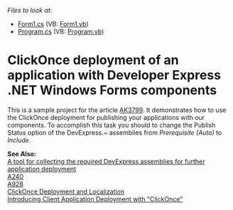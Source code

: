 <!-- default file list -->
*Files to look at*:

* [Form1.cs](./CS/Form1.cs) (VB: [Form1.vb](./VB/Form1.vb))
* [Program.cs](./CS/Program.cs) (VB: [Program.vb](./VB/Program.vb))
<!-- default file list end -->
# ClickOnce deployment of an application with Developer Express .NET Windows Forms components


<p>This is a sample project for the article <a href="https://www.devexpress.com/Support/Center/p/AK3799">AK3799</a>. It demonstrates how to use the ClickOnce deployment for publishing your applications with our components. To accomplish this task you should to change the Publish Status option of the DevExpress.~ assemblies from <i>Prerequisite (Auto)</i> to <i>Include</i>.</p><p><strong>See Also:</strong><strong><br />
</strong><a href="https://www.devexpress.com/Support/Center/p/KA18730">A tool for collecting the required DevExpress assemblies for further application deployment</a><br />
<a href="https://www.devexpress.com/Support/Center/p/A240">A240</a><br />
<a href="https://www.devexpress.com/Support/Center/p/A928">A928</a><br />
<a href="http://msdn2.microsoft.com/en-us/library/ms404266.aspx"><u>ClickOnce Deployment and Localization</u></a><br />
<a href="http://msdn.microsoft.com/library/en-us/dnwinforms/html/clickonce.asp"><u>Introducing Client Application Deployment with "ClickOnce"</u></a></p>

<br/>


